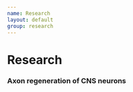 ```yaml
---
name: Research
layout: default
group: research
---
```


<h1 class="page-header text-left"> Research </h1>

<h3>Axon regeneration of CNS neurons</h3>
<br>
